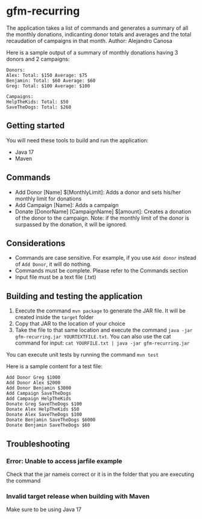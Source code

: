 # gfm-recurring
The application takes a list of commands and generates a summary of all the monthly donations, indicanting donor totals and averages and the total recaudation of campaigns in that month.
Author: Alejandro Canosa

Here is a sample output of a summary of monthly donations having 3 donors and 2 campaigns:
```
Donors:
Alex: Total: $150 Average: $75
Benjamin: Total: $60 Average: $60
Greg: Total: $100 Average: $100

Campaigns:
HelpTheKids: Total: $50
SaveTheDogs: Total: $260
```

## Getting started
You will need these tools to build and run the application:
* Java 17
* Maven

## Commands
* Add Donor [Name] $[MonthlyLimit]: Adds a donor and sets his/her monthly limit for donations
* Add Campaign [Name]: Adds a campaign
* Donate [DonorName] [CampaignName] $[amount]: Creates a donation of the donor to the campaign. Note: if the monthly limit of the donor is surpassed by the donation, it will be ignored.

## Considerations

* Commands are case sensitive. For example, if you use `Add donor` instead of `Add Donor`, it will do nothing.
* Commands must be complete. Please refer to the Commands section
* Input file must be a text file (.txt)

## Building and testing the application

1. Execute the command `mvn package` to generate the JAR file. It will be created inside the `target` folder
2. Copy that JAR to the location of your choice
3. Take the file to that same location and execute the command `java -jar gfm-recurring.jar YOURTEXTFILE.txt`. You can also use the cat command for input: `cat YOURFILE.txt | java -jar gfm-recurring.jar`

You can execute unit tests by running the command `mvn test`

Here is a sample content for a test file:
```
Add Donor Greg $1000
Add Donor Alex $2000
Add Donor Benjamin $3000
Add Campaign SaveTheDogs
Add Campaign HelpTheKids
Donate Greg SaveTheDogs $100
Donate Alex HelpTheKids $50
Donate Alex SaveTheDogs $100
Donate Benjamin SaveTheDogs $6000
Donate Benjamin SaveTheDogs $60
```

## Troubleshooting
 
### Error: Unable to access jarfile example

Check that the jar nameis correct or it is in the folder that you are executing the command

### Invalid target release when building with Maven

Make sure to be using Java 17



